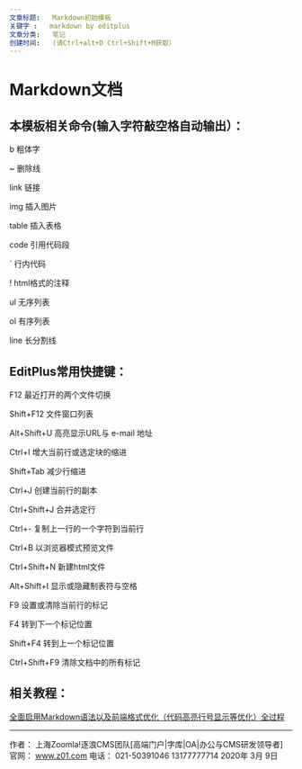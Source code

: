 ```yaml
---
文章标题:	Markdown初始模板
关键字 :	markdown by editplus
文章分类:	笔记
创建时间:	(请Ctrl+alt+D Ctrl+Shift+M获取）
---
```



# Markdown文档

## 本模板相关命令(输入字符敲空格自动输出）：

b	粗体字

~	删除线

link	链接

img	插入图片

table	插入表格

code	引用代码段

`	行内代码

!	html格式的注释

ul	无序列表

ol	有序列表

line	长分割线

   


## EditPlus常用快捷键：
F12		最近打开的两个文件切换

Shift+F12	文件窗口列表

Alt+Shift+U	高亮显示URL与 e-mail 地址

Ctrl+I		增大当前行或选定块的缩进

Shift+Tab	减少行缩进

Ctrl+J		创建当前行的副本

Ctrl+Shift+J	合并选定行

Ctrl+-		复制上一行的一个字符到当前行

Ctrl+B		以浏览器模式预览文件

Ctrl+Shift+N	新建html文件

Alt+Shift+I	显示或隐藏制表符与空格	

F9		设置或清除当前行的标记

F4		转到下一个标记位置

Shift+F4	转到上一个标记位置

Ctrl+Shift+F9	清除文档中的所有标记


## 相关教程：
[全面启用Markdown语法以及前端格式优化（代码高亮行号显示等优化）全过程](https://www.z01.com/blog/techs/3515.shtml)


---
作者： 上海Zoomla!逐浪CMS团队[高端门户|字库|OA|办公与CMS研发领导者]
官网：  www.z01.com
电话： 021-50391046 13177777714
2020年 3月 9日
